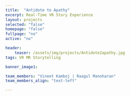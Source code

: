 ```yaml
---
title:  "Antidote to Apathy"
excerpt: Real-Time VR Story Experience
layout: projects   
selected: "false"
homepage: "false"
fullpage: "no"
active: "no"

header:
    teaser: /assets/img/projects/Antidote2apathy.jpg
tags: VR MR Storytelling

banner_image1:

team_members: "Vineet Kamboj | Raagul Manoharan"
team_members_align: "text-left"

---
```


